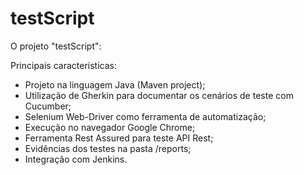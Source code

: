 # testScript
O projeto "testScript": 

Principais caracteristicas:
- Projeto na linguagem Java (Maven project);
- Utilização de Gherkin para documentar os cenários de teste com Cucumber;
- Selenium Web-Driver como ferramenta de automatização;
- Execução no navegador Google Chrome;
- Ferramenta  Rest Assured para teste API Rest;
- Evidências dos testes na pasta /reports;
- Integração com Jenkins.
